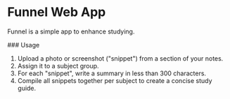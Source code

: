 # Funnel Web App

Funnel is a simple app to enhance studying.

### Usage

1. Upload a photo or screenshot ("snippet") from a section of your notes.
2. Assign it to a subject group.
3. For each "snippet", write a summary in less than 300 characters.
4. Compile all snippets together per subject to create a concise study guide.